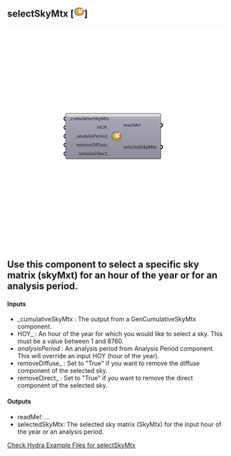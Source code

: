 ## selectSkyMtx [![IMAGE](images/icons/selectSkyMtx.png)]

![IMAGE](images/components/selectSkyMtx.png)

Use this component to select a specific sky matrix (skyMxt) for an hour of the year or for an analysis period.
 -
 

#### Inputs
* _cumulativeSkyMtx <Required>: The output from a GenCumulativeSkyMtx component.
* HOY_ <Optional>: An hour of the year for which you would like to select a sky.  This must be a value between 1 and 8760.
* _analysisPeriod_ <Default>: An analysis period from Analysis Period component.  This will override an input HOY (hour of the year).
* removeDiffuse_ <Optional>: Set to "True" if you want to remove the diffuse component of the selected sky.
* removeDirect_ <Optional>: Set to "True" if you want to remove the direct component of the selected sky.

#### Outputs
* readMe!: ...
* selectedSkyMtx: The selected sky matrix (SkyMtx) for the input hour of the year or an analysis period.


[Check Hydra Example Files for selectSkyMtx](https://hydrashare.github.io/hydra/index.html?keywords=selectSkyMtx)